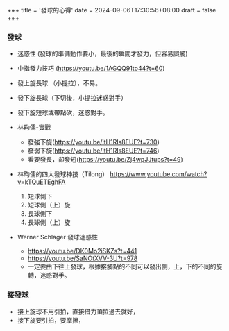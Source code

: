 +++
title = '發球的心得'
date = 2024-09-06T17:30:56+08:00
draft = false
+++
### 發球
- 迷惑性 (發球的準備動作要小，最後的瞬間才發力，但容易誤觸)
- 中指發力技巧 (https://youtu.be/1AGQQ91to44?t=60) 
- 發上旋長球 （小提拉），不易。
- 發下旋長球（下切後，小提拉迷惑對手）
- 發下旋短球或帶點砍，迷惑對手。

- 林昀儒-實戰
    - 發強下旋(https://youtu.be/ltH1RIs8EUE?t=730)
    - 發弱下旋(https://youtu.be/ltH1RIs8EUE?t=746)
    - 看要發長，卻發短(https://youtu.be/Zj4wpJJtups?t=49)

- 林昀儒的四大發球神技（Tilong）
    https://www.youtube.com/watch?v=kTQuETEghFA
    1. 短球側下
    2. 短球側（上）旋
    3. 長球側下
    4. 長球側（上）旋

- Werner Schlager 發球迷惑性
    - https://youtu.be/DK0Mo2iSKZs?t=441
    - https://youtu.be/SaNOtXVV-3U?t=978
    - 一定要由下往上發球，根據接觸點的不同可以發出側，上，下的不同的旋轉，迷惑對手。
### 接發球
- 接上旋球不用引拍，直接借力頂拉過去就好，
- 接下旋要引拍，要摩擦，
